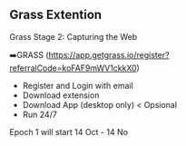 ## Grass Extention
Grass Stage 2: Capturing the Web

➡️GRASS (https://app.getgrass.io/register?referralCode=koFAF9mWV1ckkX0)

- Register and Login with email
- Download extension
- Download App (desktop only) < Opsional
- Run 24/7

Epoch 1 will start 14 Oct - 14 No
